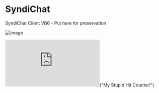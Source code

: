 # SyndiChat
SyndiChat Client VB6 - Put here for preservation

![image](https://github.com/tolsen64/SyndiChat/assets/5026562/7c36637a-34c2-43fd-898c-248bcefb9880)

![Hit Counter](http://tolsen64.com:8080/hc/index.php?id=GitHub.SyndiChat)("My Stupid Hit Counter!")
